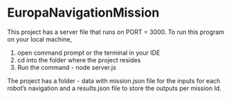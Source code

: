 # EuropaNavigationMission

This project has a server file that runs on PORT = 3000.
To run this program on your local machine, 
  1. open command prompt or the terminal in your IDE
  2. cd into the folder where the project resides
  3. Run the command - node server.js

The project has a folder - data with mission.json file for the inputs for each robot’s navigation and a results.json file to store the outputs per mission Id. 
